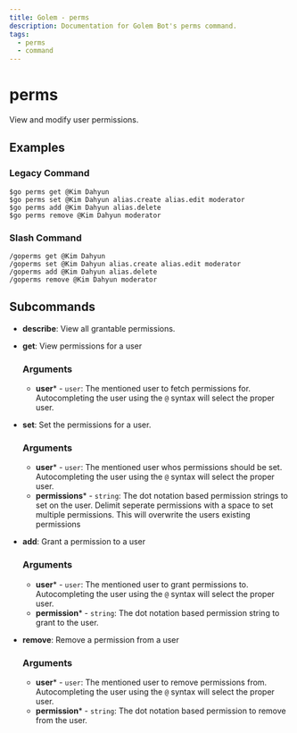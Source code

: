 ```yaml
---
title: Golem - perms
description: Documentation for Golem Bot's perms command.
tags:
  - perms
  - command
---
```


# perms 

View and modify user permissions.

## Examples

### Legacy Command

```
$go perms get @Kim Dahyun
$go perms set @Kim Dahyun alias.create alias.edit moderator
$go perms add @Kim Dahyun alias.delete
$go perms remove @Kim Dahyun moderator
```

### Slash Command

```
/goperms get @Kim Dahyun
/goperms set @Kim Dahyun alias.create alias.edit moderator
/goperms add @Kim Dahyun alias.delete
/goperms remove @Kim Dahyun moderator
```



## Subcommands
- **describe**: View all grantable permissions.

- **get**: View permissions for a user
	### Arguments
	- **user*** - `user`: The mentioned user to fetch permissions for. Autocompleting the user using the `@` syntax will select the proper user.

- **set**: Set the permissions for a user.
	### Arguments
	- **user*** - `user`: The mentioned user whos permissions should be set. Autocompleting the user using the `@` syntax will select the proper user.
	- **permissions*** - `string`: The dot notation based permission strings to set on the user. Delimit seperate permissions with a space to set multiple permissions. This will overwrite the users existing permissions

- **add**: Grant a permission to a user
	### Arguments
	- **user*** - `user`: The mentioned user to grant permissions to. Autocompleting the user using the `@` syntax will select the proper user.
	- **permission*** - `string`: The dot notation based permission string to grant to the user.

- **remove**: Remove a permission from a user
	### Arguments
	- **user*** - `user`: The mentioned user to remove permissions from. Autocompleting the user using the `@` syntax will select the proper user.
	- **permission*** - `string`: The dot notation based permission to remove from the user.


